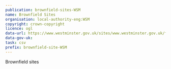 ```yaml
---
publication: brownfield-sites-WSM
name: Brownfield Sites
organisation: local-authority-eng:WSM
copyright: crown-copyright
licence: ogl
data-url: https://www.westminster.gov.uk/sites/www.westminster.gov.uk/files/wcc_brownfieldregister_2017.csv
data-gov-uk: 
task: csv
prefix: brownfield-site-WSM
---
```


Brownfield sites

